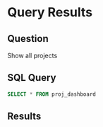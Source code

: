 # Query Results

## Question
Show all projects

## SQL Query
```sql
SELECT * FROM proj_dashboard
```

## Results
